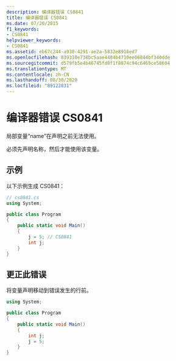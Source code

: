 ```yaml
---
description: 编译器错误 CS0841
title: 编译器错误 CS0841
ms.date: 07/20/2015
f1_keywords:
- CS0841
helpviewer_keywords:
- CS0841
ms.assetid: eb67c244-a930-4291-ae2a-5832e8916ed7
ms.openlocfilehash: 839310e738bc5aae4484b4710ee06844bf340dde
ms.sourcegitcommit: d579fb5e4b46745fd0f1f8874c94c6469ce58604
ms.translationtype: MT
ms.contentlocale: zh-CN
ms.lasthandoff: 08/30/2020
ms.locfileid: "89122831"
---
```

# <a name="compiler-error-cs0841"></a>编译器错误 CS0841

局部变量“name”在声明之前无法使用。

必须先声明名称，然后才能使用该变量。

## <a name="example"></a>示例

以下示例生成 CS0841：

```csharp
// cs0841.cs
using System;

public class Program
{
    public static void Main()
    {
        j = 5; // CS0841
        int j;
    }
}
```

## <a name="to-correct-this-error"></a>更正此错误

将变量声明移动到错误发生的行前。

```csharp
using System;  

public class Program
{
    public static void Main()
    {
        int j;
        j = 5;
    }
}
```
